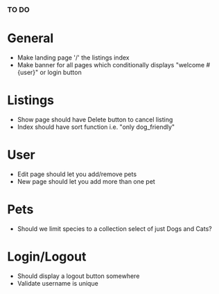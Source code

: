 ### TO DO ###

# General

* Make landing page '/' the listings index
* Make banner for all pages which conditionally displays "welcome #{user}" or login button


# Listings

* Show page should have Delete button to cancel listing
* Index should have sort function i.e. "only dog_friendly"

# User

* Edit page should let you add/remove pets
* New page should let you add more than one pet


# Pets

* Should we limit species to a collection select of just Dogs and Cats?

# Login/Logout

* Should display a logout button somewhere
* Validate username is unique
